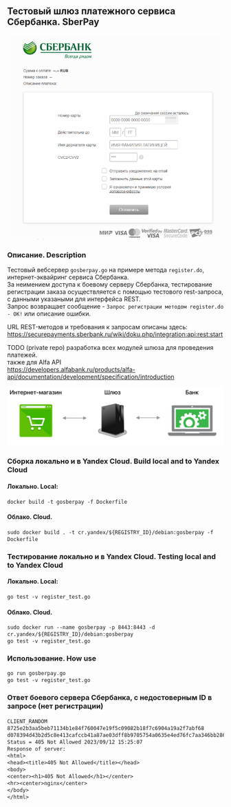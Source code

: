 ## Тестовый шлюз платежного сервиса Сбербанка. SberPay

![Payment page](https://github.com/blablatov/gosberpay/raw/master/pagepay.png) 

### Описание. Description  
Тестовый вебсервер `gosberpay.go` на примере метода `register.do`, интернет-эквайринг сервиса Сбербанка.  
За неимением доступа к боевому серверу Сбербанка, тестирование регистрации заказа осуществляется с помощью тестового rest-запроса, с данными указаными для интерфейса REST.  
Запрос возвращает сообщение - `Запрос регистрации методом register.do - ОК!` или описание ошибки.

URL REST-методов и требования к запросам описаны здесь:
	https://securepayments.sberbank.ru/wiki/doku.php/integration:api:rest:start  
	
TODO (private repo) разработка всех модулей шлюза для проведения платежей.  
также для Alfa API  
	https://developers.alfabank.ru/products/alfa-api/documentation/development/specification/introduction  
	
![Gateway](https://github.com/blablatov/gosberpay/raw/master/gateway.png)


### Сборка локально и в Yandex Cloud. Build local and to Yandex Cloud  
#### Локально. Local:  
	docker build -t gosberpay -f Dockerfile  
	
#### Облако. Cloud.  
	sudo docker build . -t cr.yandex/${REGISTRY_ID}/debian:gosberpay -f Dockerfile


### Тестирование локально и в Yandex Cloud. Testing local and to Yandex Cloud       
#### Локально. Local:    
	go test -v register_test.go    

#### Облако. Cloud.  
	sudo docker run --name gosberpay -p 8443:8443 -d cr.yandex/${REGISTRY_ID}/debian:gosberpay  
	go test -v register_test.go  
	

### Использование. How use  
	go run gosberpay.go
	go test -v register_test.go  
	
### Ответ боевого сервера Сбербанка, с недостоверным ID в запросе (нет регистрации)  
	CLIENT_RANDOM 8725e2b3aa5beb71134b1e84f760047e19f5c09082b18f7c6904a19a2f7abf68 d078394d43b2d5c8e413cafccb41a87ae03dff8b9705754a0635e4ed76fc7aa346bb286df9b92406bf524900da2e2ede 
	Status = 405 Not Allowed 2023/09/12 15:25:07 
	Response of server:
	<html>
	<head><title>405 Not Allowed</title></head>
	<body>
	<center><h1>405 Not Allowed</h1></center>
	<hr><center>nginx</center>
	</body>
	</html> 
   

  




 
